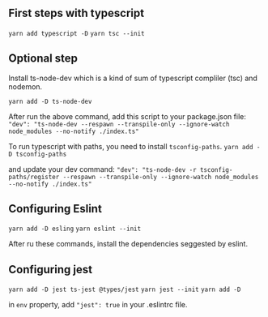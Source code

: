 ## First steps with typescript

```yarn add typescript -D```
```yarn tsc --init```

## Optional step
Install ts-node-dev which is a kind of sum of typescript compliler (tsc) and nodemon.

```yarn add -D ts-node-dev```

After run the above command, add this script to your package.json file: `"dev": "ts-node-dev --respawn --transpile-only --ignore-watch node_modules --no-notify ./index.ts"`

To run typescript with paths, you need to install `tsconfig-paths`.
```yarn add -D tsconfig-paths```

and update your dev command:
`"dev": "ts-node-dev -r tsconfig-paths/register --respawn --transpile-only --ignore-watch node_modules --no-notify ./index.ts"`

## Configuring Eslint
```yarn add -D esling```
```yarn eslint --init```

After ru these commands, install the dependencies seggested by eslint.

## Configuring jest
```yarn add -D jest ts-jest @types/jest```
```yarn jest --init```
```yarn add -D ```

in `env` property, add `"jest": true` in your .eslintrc file.
